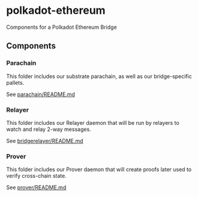 # polkadot-ethereum
Components for a Polkadot Ethereum Bridge

## Components

### Parachain
This folder includes our substrate parachain, as well as our bridge-specific pallets.

See [parachain/README.md](parachain/README.md)

### Relayer
This folder includes our Relayer daemon that will be run by relayers to watch and relay 2-way messages.

See [bridgerelayer/README.md](bridgerelayer/README.md)

### Prover
This folder includes our Prover daemon that will create proofs later used to verify cross-chain state.

See [prover/README.md](prover/README.md)
